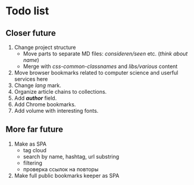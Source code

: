 # Todo list

## Closer future

1. Change project structure
    * Move parts to separate MD files: *consideren/seen* etc. (_think about name_)
    * Merge with *css-common-classnames* and *libs/various* content
2. Move browser bookmarks related to computer science and userful services here
3. Change _lang_ mark.
4. Organize article chains to collections.
5. Add ***author*** field.
6. Add Chrome bookmarks.
7. Add volume with interesting fonts.

## More far future

1. Make as SPA
    * tag cloud
    * search by name, hashtag, url substring
    * filtering
    * проверка ссылок на повторы
2. Make full public bookmarks keeper as SPA
